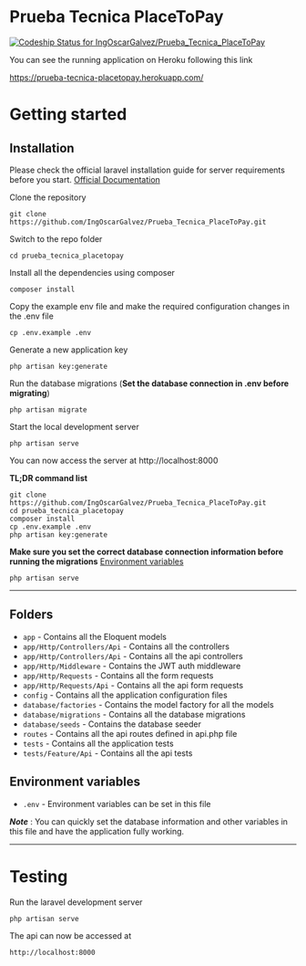 # Prueba Tecnica PlaceToPay

[ ![Codeship Status for IngOscarGalvez/Prueba_Tecnica_PlaceToPay](https://app.codeship.com/projects/ce77d210-8f16-0136-145f-5ee276f9edda/status?branch=master)](https://app.codeship.com/projects/303960)

You can see the running application on Heroku following this link

https://prueba-tecnica-placetopay.herokuapp.com/

# Getting started

## Installation

Please check the official laravel installation guide for server requirements before you start. [Official Documentation](https://laravel.com/docs/5.4/installation#installation)


Clone the repository

    git clone https://github.com/IngOscarGalvez/Prueba_Tecnica_PlaceToPay.git

Switch to the repo folder

    cd prueba_tecnica_placetopay

Install all the dependencies using composer

    composer install

Copy the example env file and make the required configuration changes in the .env file

    cp .env.example .env

Generate a new application key

    php artisan key:generate


Run the database migrations (**Set the database connection in .env before migrating**)

    php artisan migrate

Start the local development server

    php artisan serve

You can now access the server at http://localhost:8000

**TL;DR command list**

    git clone https://github.com/IngOscarGalvez/Prueba_Tecnica_PlaceToPay.git
    cd prueba_tecnica_placetopay
    composer install
    cp .env.example .env
    php artisan key:generate
    
**Make sure you set the correct database connection information before running the migrations** [Environment variables](#environment-variables)

    php artisan serve

----------

## Folders

- `app` - Contains all the Eloquent models
- `app/Http/Controllers/Api` - Contains all the controllers
- `app/Http/Controllers/Api` - Contains all the api controllers
- `app/Http/Middleware` - Contains the JWT auth middleware
- `app/Http/Requests` - Contains all the form requests
- `app/Http/Requests/Api` - Contains all the api form requests
- `config` - Contains all the application configuration files
- `database/factories` - Contains the model factory for all the models
- `database/migrations` - Contains all the database migrations
- `database/seeds` - Contains the database seeder
- `routes` - Contains all the api routes defined in api.php file
- `tests` - Contains all the application tests
- `tests/Feature/Api` - Contains all the api tests

## Environment variables

- `.env` - Environment variables can be set in this file

***Note*** : You can quickly set the database information and other variables in this file and have the application fully working.

----------

# Testing

Run the laravel development server

    php artisan serve

The api can now be accessed at

    http://localhost:8000

